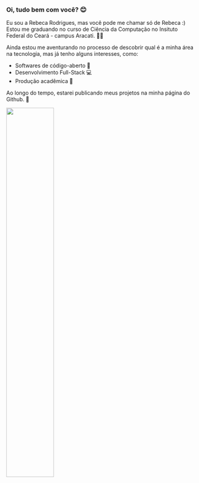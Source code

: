 ### Oi, tudo bem com você? 😊

Eu sou a Rebeca Rodrigues, mas você pode me chamar só de Rebeca :)
Estou me graduando no curso de Ciência da Computação no Insituto Federal do Ceará - campus Aracati. 👩‍💻

Ainda estou me aventurando no processo de descobrir qual é a minha área na tecnologia, mas já tenho alguns interesses, como:

  - Softwares de código-aberto 🐧
  - Desenvolvimento Full-Stack 💻
  - Produção acadêmica 📝

Ao longo do tempo, estarei publicando meus projetos na minha página do Github. 🌱

<div align="left">
  <img src="https://github-readme-stats.vercel.app/api/top-langs/?username=rrodriguess20&layout=compact&theme=panda&hide_border=true&bg_color=000000&title_color=79c0ff&text_color=ffffff&langs_count=6"width="50%"/>
</div>

